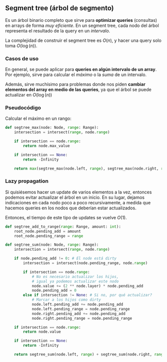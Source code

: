 ## Segment tree (árbol de segmento)

Es un árbol binario completo que sirve para **optimizar queries** (consultas) en arrays de forma *muy eficiente*. En un segment tree, cada nodo del árbol representa el resultado de la query en un *intervalo*.

La complejidad de construir el segment tree es $O(n)$, y hacer una query solo toma $O(\log(n))$.

### Casos de uso

En general, se puede aplicar para **queries en algún intervalo de un array**. Por ejemplo, sirve para calcular el *máximo* o la *suma* de un intervalo.

Además, sirve muchísimo para problemas donde nos piden **cambiar elementos del array en medio de las queries**, ya que el árbol se puede actualizar en $O(\log(n))$

### Pseudocódigo

Calcular el máximo en un rango:

```python
def segtree_max(node: Node, range: Range):
	intersection = intersect(range, node.range)

	if intersection == node.range:
		return node.max_value

	if intersection == None:
		return -Infinity

	return max(segtree_max(node.left, range), segtree_max(node.right, range))

```

### Lazy propagation

Si quisiésemos hacer un update de varios elementos a la vez, entonces podemos evitar actualizar el árbol en un inicio. En su lugar, dejamos indicaciones en cada nodo poco a poco recursivamente, a medida que hacemos queries en los nodos que deberían estar actualizados.

Entonces, el tiempo de este tipo de updates se vuelve $O(1)$.

```python
def segtree_add_to_range(range: Range, amount: int):
	root_node.pending_add = amount
	root_node.pending_range = range

def segtree_sum(node: Node, range: Range):
	intersection = intersect(range, node.range)

	if node.pending_add != 0: # El node está dirty
		intersection = intersect(node.pending_range, node.range)

		if intersection == node.range:
			# No es necesario actualizar los hijos,
			# igual ya podemos actualizar este nodo
			node.value += (2 ** node.layer) * node.pending_add
			node.pending_add = 0
		else if intersection != None: # Si no, por qué actualizar?
			# Marcar a los hijos como dirty
			node.left.pending_add += node.pending_add
			node.left.pending_range = node.pending_range
			node.right.pending_add += node.pending_add
			node.right.pending_range = node.pending_range

	if intersection == node.range:
		return node.value

	if intersection == None:
		return -Infinity

	return segtree_sum(node.left, range) + segtree_sum(node.right, range)

```
